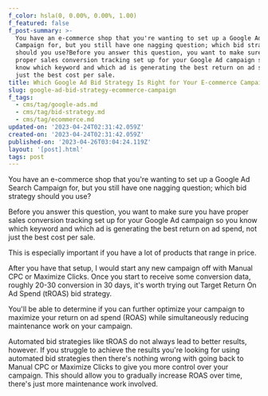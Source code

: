 ```yaml
---
f_color: hsla(0, 0.00%, 0.00%, 1.00)
f_featured: false
f_post-summary: >-
  You have an e-commerce shop that you're wanting to set up a Google Ad Search
  Campaign for, but you still have one nagging question; which bid strategy
  should you use?Before you answer this question, you want to make sure you have
  proper sales conversion tracking set up for your Google Ad campaign so you
  know which keyword and which ad is generating the best return on ad spend, not
  just the best cost per sale.
title: Which Google Ad Bid Strategy Is Right for Your E-commerce Campaign?
slug: google-ad-bid-strategy-ecommerce-campaign
f_tags:
  - cms/tag/google-ads.md
  - cms/tag/bid-strategy.md
  - cms/tag/ecommerce.md
updated-on: '2023-04-24T02:31:42.059Z'
created-on: '2023-04-24T02:31:42.059Z'
published-on: '2023-04-26T03:04:24.119Z'
layout: '[post].html'
tags: post
---
```


You have an e-commerce shop that you're wanting to set up a Google Ad Search Campaign for, but you still have one nagging question; which bid strategy should you use?

Before you answer this question, you want to make sure you have proper sales conversion tracking set up for your Google Ad campaign so you know which keyword and which ad is generating the best return on ad spend, not just the best cost per sale.

This is especially important if you have a lot of products that range in price.

After you have that setup, I would start any new campaign off with Manual CPC or Maximize Clicks. Once you start to receive some conversion data, roughly 20-30 conversion in 30 days, it's worth trying out Target Return On Ad Spend (tROAS) bid strategy.

You'll be able to determine if you can further optimize your campaign to maximize your return on ad spend (ROAS) while simultaneously reducing maintenance work on your campaign.

Automated bid strategies like tROAS do not always lead to better results, however. If you struggle to achieve the results you're looking for using automated bid strategies then there's nothing wrong with going back to Manual CPC or Maximize Clicks to give you more control over your campaign. This should allow you to gradually increase ROAS over time, there's just more maintenance work involved.

‍
